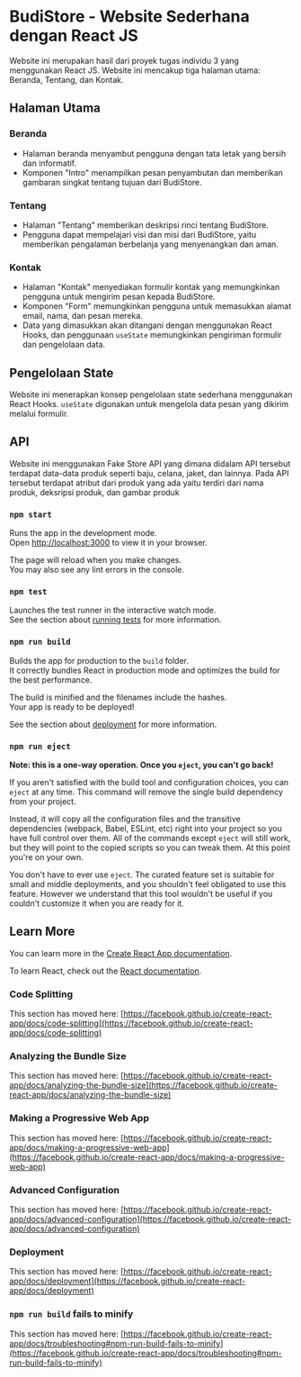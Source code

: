 # BudiStore - Website Sederhana dengan React JS

Website ini merupakan hasil dari proyek tugas individu 3 yang menggunakan React JS. Website ini mencakup tiga halaman utama: Beranda, Tentang, dan Kontak.

## Halaman Utama

### Beranda
- Halaman beranda menyambut pengguna dengan tata letak yang bersih dan informatif.
- Komponen "Intro" menampilkan pesan penyambutan dan memberikan gambaran singkat tentang tujuan dari BudiStore.

### Tentang
- Halaman "Tentang" memberikan deskripsi rinci tentang BudiStore.
- Pengguna dapat mempelajari visi dan misi dari BudiStore, yaitu memberikan pengalaman berbelanja yang menyenangkan dan aman.

### Kontak
- Halaman "Kontak" menyediakan formulir kontak yang memungkinkan pengguna untuk mengirim pesan kepada BudiStore.
- Komponen "Form" memungkinkan pengguna untuk memasukkan alamat email, nama, dan pesan mereka.
- Data yang dimasukkan akan ditangani dengan menggunakan React Hooks, dan penggunaan `useState` memungkinkan pengiriman formulir dan pengelolaan data.

## Pengelolaan State

Website ini menerapkan konsep pengelolaan state sederhana menggunakan React Hooks. `useState` digunakan untuk mengelola data pesan yang dikirim melalui formulir.

## API

Website ini menggunakan Fake Store API yang dimana didalam API tersebut terdapat data-data produk seperti baju, celana, jaket, dan lainnya. Pada API tersebut terdapat atribut dari produk yang ada yaitu terdiri dari nama produk, deksripsi produk, dan gambar produk

### `npm start`

Runs the app in the development mode.\
Open [http://localhost:3000](http://localhost:3000) to view it in your browser.

The page will reload when you make changes.\
You may also see any lint errors in the console.

### `npm test`

Launches the test runner in the interactive watch mode.\
See the section about [running tests](https://facebook.github.io/create-react-app/docs/running-tests) for more information.

### `npm run build`

Builds the app for production to the `build` folder.\
It correctly bundles React in production mode and optimizes the build for the best performance.

The build is minified and the filenames include the hashes.\
Your app is ready to be deployed!

See the section about [deployment](https://facebook.github.io/create-react-app/docs/deployment) for more information.

### `npm run eject`

**Note: this is a one-way operation. Once you `eject`, you can't go back!**

If you aren't satisfied with the build tool and configuration choices, you can `eject` at any time. This command will remove the single build dependency from your project.

Instead, it will copy all the configuration files and the transitive dependencies (webpack, Babel, ESLint, etc) right into your project so you have full control over them. All of the commands except `eject` will still work, but they will point to the copied scripts so you can tweak them. At this point you're on your own.

You don't have to ever use `eject`. The curated feature set is suitable for small and middle deployments, and you shouldn't feel obligated to use this feature. However we understand that this tool wouldn't be useful if you couldn't customize it when you are ready for it.

## Learn More

You can learn more in the [Create React App documentation](https://facebook.github.io/create-react-app/docs/getting-started).

To learn React, check out the [React documentation](https://reactjs.org/).

### Code Splitting

This section has moved here: [https://facebook.github.io/create-react-app/docs/code-splitting](https://facebook.github.io/create-react-app/docs/code-splitting)

### Analyzing the Bundle Size

This section has moved here: [https://facebook.github.io/create-react-app/docs/analyzing-the-bundle-size](https://facebook.github.io/create-react-app/docs/analyzing-the-bundle-size)

### Making a Progressive Web App

This section has moved here: [https://facebook.github.io/create-react-app/docs/making-a-progressive-web-app](https://facebook.github.io/create-react-app/docs/making-a-progressive-web-app)

### Advanced Configuration

This section has moved here: [https://facebook.github.io/create-react-app/docs/advanced-configuration](https://facebook.github.io/create-react-app/docs/advanced-configuration)

### Deployment

This section has moved here: [https://facebook.github.io/create-react-app/docs/deployment](https://facebook.github.io/create-react-app/docs/deployment)

### `npm run build` fails to minify

This section has moved here: [https://facebook.github.io/create-react-app/docs/troubleshooting#npm-run-build-fails-to-minify](https://facebook.github.io/create-react-app/docs/troubleshooting#npm-run-build-fails-to-minify)
